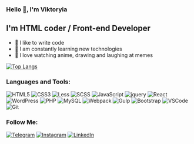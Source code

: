 ### Hello 👋, I'm Viktoryia
## I'm HTML coder / Front-end Developer

- 💪 I like to write code
- 🥅 I am constantly learning new technologies
- 🎉 I love watching anime, drawing and laughing at memes


[![Top Langs](https://github-readme-stats.vercel.app/api/top-langs/?username=V-Svistunova&layout=donut&theme=radical)](https://github.com/V-Svistunova/)


### Languages and Tools:

![HTML5](https://img.shields.io/badge/-HTML5-090909?style=for-the-badge&logo=HTML5)
![CSS3](https://img.shields.io/badge/-CSS3-090909?style=for-the-badge&logo=CSS3)
![Less](https://img.shields.io/badge/-Less-090909?style=for-the-badge&logo=Less)
![SCSS](https://img.shields.io/badge/-SCSS-090909?style=for-the-badge&logo=SASS) 
![JavaScript](https://img.shields.io/badge/-JavaScript-090909?style=for-the-badge&logo=JavaScript)
![jquery](https://img.shields.io/badge/-jquery-090909?style=for-the-badge&logo=jquery)
![React](https://img.shields.io/badge/-React-090909?style=for-the-badge&logo=react)
![WordPress](https://img.shields.io/badge/-WordPress-090909?style=for-the-badge&logo=WordPress)
![PHP](https://img.shields.io/badge/-PHP-090909?style=for-the-badge&logo=PHP)
![MySQL](https://img.shields.io/badge/-MySQL-090909?style=for-the-badge&logo=MySQL)
![Webpack](https://img.shields.io/badge/-Webpack-090909?style=for-the-badge&logo=Webpack)
![Gulp](https://img.shields.io/badge/-Gulp-090909?style=for-the-badge&logo=Gulp)
![Bootstrap](https://img.shields.io/badge/-Bootstrap-090909?style=for-the-badge&logo=Bootstrap)
![VSCode](https://img.shields.io/badge/-VSCode-090909?style=for-the-badge&logo=visualstudiocode)  
![Git](https://img.shields.io/badge/-Git-090909?style=for-the-badge&logo=Git)

### Follow Me:

[![Telegram](https://img.shields.io/badge/-Telegram-090909?style=for-the-badge&logo=telegram&logoColor=27A0D9)](https://t.me/Viktoryia_Svistunova)
[![Instagram](https://img.shields.io/badge/-Instagram-090909?style=for-the-badge&logo=instagram&logoColor=B4068E)](https://www.instagram.com/viktoryia_svist/)
[![LinkedIn](https://img.shields.io/badge/-LinkedIn-090909?style=for-the-badge&logo=linkedin&logoColor=007BB6)](https://www.linkedin.com/in/viktoryia-svistunova/)
